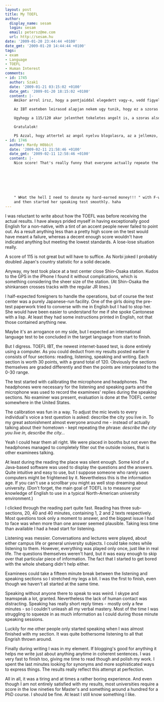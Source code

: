 ```yaml
---
layout: post
title: My TOEFL
author:
  display_name: sesam
  login: sesam
  email: petersz@me.com
  url: http://sesam.hu
date: '2009-01-20 23:44:44 +0100'
date_gmt: '2009-01-20 14:44:44 +0100'
tags:
- exam
- Language
- TOEFL
- Human Interest
comments:
- id: 1745
  author: Szak1
  date: '2009-01-21 03:15:02 +0100'
  date_gmt: '2009-01-20 18:15:02 +0100'
  content: |-
    Amikor arrol irsz, hogy a pontjaiddal elegedett vagy-e, vedd figyelembe, hogy meg a papiralapu (multiple choice) tesztnel is van egy szorasa az adott tudasszinthez rendelt pontnak. A TOEFL honlapja szerint ha egy szemely azonos tudasszinttel mindennap lerakna a vizsgat, a 677 pontos rendszerben 14 pontos szorasa lenne az eredmenyeinek, ami olyan 5%, ha figyelembe vesszuk, hogy gyakorlatilag lehetetlen 400 alatt irni.

    Az IBT eseteben leirasod alapjan nekem ugy tunik, hogy ez a szoras - relative - meg nagyobb, mivel a speaking/writing ertekelesenel megjelenik a szubjektiv faktor.

    Ugyhogy a 115/120 akar jelenthet tokeletes angolt is, a szoras also hataran. (es nem vagyok biztos benne, hogy egy random amerikai 120 pontot irna).

    Gratulalok!

    PS Azzal, hogy attertel az angol nyelvu blogolasra, az a jellemzo, hogy uj, nemzetkozi olvasokat nyertel, vagy inkabb, hogy a magarokbol vesztettel?
- id: 1746
  author: Mardy H0bbit
  date: '2009-02-11 21:58:46 +0100'
  date_gmt: '2009-02-11 12:58:46 +0100'
  content: |-
    Nice score! That's really funny that everyone actually repeate the phrase on the screen " Describe your city you live in" Actually I took  Toefl tests a lot of times in Tokyo, but I heared from one of my Korean friends that all people just repeat it, except one person. She said .....







    " WHat the hell I need to donate my hard-earned money!!! " with F-words
    and then started her speaking test smoothly. haha
---
```


I was reluctant to write about how the TOEFL was before receiving the actual results. I have always prided myself in having exceptionally good English for a non-native, with a tint of an accent people never failed to point out. As a result anything less than a pretty high score on the test would have meant a failure, whereas a decent enough score wouldn't have indicated anything but meeting the lowest standards. A lose-lose situation really.

A score of 115 is not great but will have to suffice. As Norbi joked I probably doubled Japan's country statistic for a solid decade.

Anyway, my test took place at a test center close Shin-Osaka station. Kudos to the GPS in the iPhone I found it without complications, which is something considering the sheer size of the station. (At Shin-Osaka the shinkansen crosses tracks with the regular JR lines.)

I half-expected foreigners to handle the operations, but of course the test center was a purely Japanese-run facility. One of the girls doing the pre-test paperwork tried to converse with me in English but I had to stop her. She would have been easier to understand for me if she spoke Cantonese with a lisp. At least they had some instructions printed in English, not that those contained anything new.

Maybe it's an arrogance on my side, but I expected an international language test to be concluded in the target language from start to finish.

But I digress. TOEFL IBT, the newest internet-based test, is done entirely using a computer. As you could deduct from my results posted earlier it consists of four sections: reading, listening, speaking and writing. Each section is worth 30 points, with a grand total of 120. Obviously the sections themselves are graded differently and then the points are interpolated to the 0-30 range.

The test started with calibrating the microphone and headphones. The headphones were necessary for the listening and speaking parts and the microphone was used to record the examinees' replies during the speaking sections. No examiner was present, evaluation is done at the TOEFL center somewhere in the United States.

The calibration was fun in a way. To adjust the mic levels to every individual's voice a test question is asked: describe the city you live in. To my great astonishment almost everyone around me - instead of actually talking about their hometown - kept repeating the phrase: _describe the city you live in, describe the city..._

Yeah I could hear them all right. We were placed in booths but not even the headphones managed to completely filter out the outside noises, that is other examinees talking.

At least during the reading the place was silent enough. Some kind of a Java-based software was used to display the questions and the answers. Quite intuitive and easy to use, but I suppose someone who rarely uses computers might be frightened by it. Nevertheless this is the information age. If you can't use a scrollbar you might as well stop dreaming about university. (Don't forget, the main goal of TOEFL is to measure your knowledge of English to use in a typical North-American university environment.)

I clicked through the reading part quite fast. Reading has three sub-sections, 20, 40 and 40 minutes, containing 1, 2 and 2 texts respectively. Most questions took only a moment to answer, and the biggest issue I had to face was when more than one answer seemed plausible. Taking less time than available I had a head start for listening.

Listening was messier. Conversations and lectures were played, about either campus life or general university subjects. I could take notes while listening to them. However, everything was played only once, just like in real life. The questions themselves weren't hard, but it was easy enough to skip over that particular piece of information. The fact that I started to get bored with the whole shebang didn't help either.

Examinees could take a fifteen minute break between the listening and speaking sections so I stretched my legs a bit. I was the first to finish, even though we haven't all started at the same time.

Speaking without anyone there to speak to was weird. I skype and teamspeak a lot, granted. Nevertheless the lack of human contact was distracting. Speaking has really short reply times - mostly only a few minutes - so I couldn't unleash all my verbal mastery. Most of the time I was struggling to squeeze in as much information as I could during those minute speaking sessions.

Luckily for me other people only started speaking when I was almost finished with my section. It was quite bothersome listening to all that Engrish thrown around.

Finally during writing I was in my element. If blogging's good for anything it helps me write just about anything anytime in coherent sentences. I was very fast to finish too, giving me time to read though and polish my work. I spent the last minutes looking for synonyms and more sophisticated ways to express things. The results really reflect this attempt at perfection.

All in all, it was a tiring and at times a rather boring experience. And even though I am not entirely satisfied with my results, most universities require a score in the low nineties for Master's and something around a hundred for a PhD course. I should be fine. At least I still know something I like.
